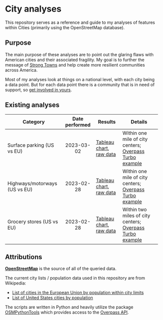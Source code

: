 # City analyses

This repository serves as a reference and guide to my analyses of features within Cities (primarily using the OpenStreetMap database). 

## Purpose

The main purpose of these analyses are to point out the glaring flaws with American cities and their associated fragility. My goal is to further the message of [Strong Towns](https://www.strongtowns.org/about) and help create more resilient communities across America.

Most of my analyses look at things on a national level, with each city being a data point. But for each data point there is a community that is in need of support, so [get involved in yours](https://www.strongtowns.org/local).

## Existing analyses

| Category | Date performed | Results | Details |
| -------- | :------------: | ------- | ------- |
| Surface parking (US vs EU) | 2023-03-02 | [Tableau chart](https://public.tableau.com/views/CItyparking/Sheet1?:language=en-US&:display_count=n&:origin=viz_share_link), [raw data](results/parking_20230302T152521Z.csv) | Within one mile of city centers; [Overpass Turbo example](https://overpass-turbo.eu/s/1tGj) |
| Highways/motorways (US vs EU) | 2023-02-28 | [Tableau chart](https://public.tableau.com/views/Cityhighways/Sheet1?:language=en-US&:display_count=n&:origin=viz_share_link), [raw data](results/motorways_20230228T200310Z.csv) | Within one mile of city centers; [Overpass Turbo example](https://overpass-turbo.eu/s/1tGk) |
| Grocery stores (US vs EU) | 2023-02-28 | [Tableau chart](https://public.tableau.com/views/Citygrocerystores/Sheet1?:language=en-US&:display_count=n&:origin=viz_share_link), [raw data](results/groceries_20230228T183627Z.csv) | Within two miles of city centers; [Overpass Turbo example](https://overpass-turbo.eu/s/1tGl) |

## Attributions

[**OpenStreetMap**](https://www.openstreetmap.org) is the source of all of the queried data.

The current city lists / population data used in this repository are from Wikipedia:

- [List of cities in the European Union by population within city limits](https://en.wikipedia.org/wiki/List_of_cities_in_the_European_Union_by_population_within_city_limits)
- [List of United States cities by population](https://en.wikipedia.org/wiki/List_of_United_States_cities_by_population)

The scripts are written in Python and heavily utilize the package [OSMPythonTools](https://github.com/mocnik-science/osm-python-tools) which provides access to the [Overpass API](https://wiki.openstreetmap.org/wiki/Overpass_API).
